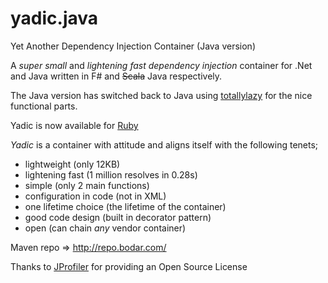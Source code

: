 yadic.java
==========

Yet Another Dependency Injection Container (Java version)

A _super small_ and _lightening fast_ *dependency injection* container for .Net and Java written in F# and ~~Scala~~ Java respectively.

The Java version has switched back to Java using [totallylazy](http://code.google.com/p/totallylazy/) for the nice functional parts.

Yadic is now available for [Ruby](http://github.com/benbc/yadic.rb)

*Yadic* is a container with attitude and aligns itself with the following tenets;

  * lightweight (only 12KB)
  * lightening fast (1 million resolves in 0.28s)
  * simple (only 2 main functions)
  * configuration in code (not in XML)
  * one lifetime choice (the lifetime of the container)
  * good code design (built in decorator pattern)
  * open (can chain _any_ vendor container)

Maven repo  => http://repo.bodar.com/


Thanks to [JProfiler](http://www.ej-technologies.com/products/jprofiler/overview.html) for providing an Open Source License
